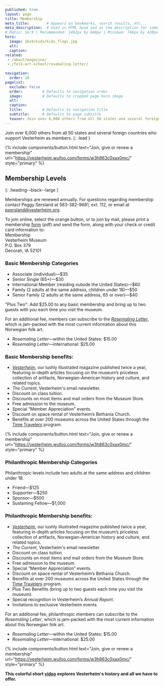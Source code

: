 ```yaml
---
published: true
layout: page
title: Membership
meta_title:        # Appears on bookmarks, search results, etc...
meta_description:  # Used in HTML head and as the description for some search engines
# Ratio: 16:9 | Recommended: 1492px by 840px | Minimum: 746px by 420px
hero:
  image: 16x9/kids/kids_flags.jpg
  alt:
  caption:
related:
 - /about/magazine/
 - /folk-art-school/rosemaling-letter/
 
navigation:
  order: 10
pagelist:
  exclude: false
  order:         # Defaults to navigation order  
  image:         # Defaults to cropped page hero image
  alt:
  caption:
  title:         # Defaults to navigation title
  subtitle:      # Defaults to page subtitle
  teaser: Join over 6,000 others from all 50 states and several foreign countries who support Vesterheim as members.
---
```

Join over 6,000 others from all 50 states and several foreign countries who support Vesterheim as members.
{: .lead }

{% include components/button.html text="Join, give or renew a membership" url="https://vesterheim.wufoo.com/forms/w3h863c0xax0mc/" style="primary" %} 

Membership Levels
-----------------
{: .heading--black--large }

Memberships are renewed annually. For questions regarding membership contact Peggy Sersland at 563-382-9681, ext. 112, or email at [psersland@vesterheim.org](mailto:psersland@vesterheim.org).

To join online, select the orange button, or to join by mail, please print a membership [form](/join-give/membership/forms-pdf/membership.pdf) (pdf) and send the form, along with your check or credit card information to: <br />
Membership<br />
Vesterheim Museum<br />
P.O. Box 379<br />
Decorah, IA 52101

### Basic Membership Categories

* Associate (individual)—$35
* Senior Single (65+)—$30
* International Member (residing outside the United States)—$60
* Family (2 adults at the same address, children under 18)—$50
* Senior Family (2 adults at the same address, 65 or over)—$40

"Plus Two": Add $25.00 to any basic membership and bring up to two guests with you each time you visit the museum.

For an additional fee, members can subscribe to the [_Rosemaling Letter_,](/folk-art-school/rosemaling-letter/) which is jam-packed with the most current information about this Norwegian folk art.

* _Rosemaling Letter_—within the United States: $15.00
* _Rosemaling Letter_—international: $25.00

### Basic Membership benefits:

*   [_Vesterheim_,](/about/magazine/) our lushly illustrated magazine published twice a year, featuring in-depth articles focusing on the museum’s priceless collection of artifacts, Norwegian-American history and culture, and related topics.
*   _The Current_, Vesterheim's email newsletter. 
*   Discount on class tuition.
*   Discounts on most items and mail orders from the Museum Store.
*   Free admission to the museum.
*   Special “Member Appreciation” events.
*   Discount on space rental of Vesterheim’s Bethania Church.
*   Benefits at over 200 museums across the United States through the [Time Travelers](http://timetravelers.mohistory.org/institutions) program.

{% include components/button.html text="Join, give or renew a membership" url="https://vesterheim.wufoo.com/forms/w3h863c0xax0mc/" style="primary" %} 

### Philanthropic Membership Categories

Philanthropic levels include two adults at the same address and children under 18.

* Friend—$125
* Supporter—$250
* Sponsor—$500
* Sustaining Fellow—$1,000

### Philanthropic Membership benefits:

* [_Vesterheim_,](/about/magazine/) our lushly illustrated magazine published twice a year, featuring in-depth articles focusing on the museum’s priceless collection of artifacts, Norwegian-American history and culture, and related topics.
* _The Current_, Vesterheim's email newsletter. 
* Discount on class tuition.
* Discounts on most items and mail orders from the Museum Store.
* Free admission to the museum.
* Special “Member Appreciation” events.
* Discount on space rental of Vesterheim’s Bethania Church.
* Benefits at over 200 museums across the United States through the [Time Travelers](http://timetravelers.mohistory.org/institutions) program.
* Plus Two Benefits (bring up to two guests each time you visit the museum).
* Special recognition in Vesterheim’s _Annual Report_.
* Invitations to exclusive Vesterheim events.

For an additional fee, philanthropic members can subscribe to the _Rosemaling Letter_, which is jam-packed with the most current information about this Norwegian folk art.

* _Rosemaling Letter_—within the United States: $15.00
* _Rosemaling Letter_—international: $25.00

{% include components/button.html text="Join, give or renew a membership" url="https://vesterheim.wufoo.com/forms/w3h863c0xax0mc/" style="primary" %} 

**This colorful short [video](https://www.youtube.com/watch?v=S1swuKt7v8o) explores Vesterheim's history and all we have to offer.**